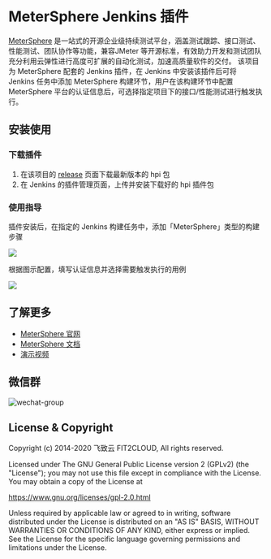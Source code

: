 MeterSphere Jenkins 插件
=============================
[MeterSphere](https://github.com/metersphere/metersphere) 是一站式的开源企业级持续测试平台，涵盖测试跟踪、接口测试、性能测试、团队协作等功能，兼容JMeter 等开源标准，有效助力开发和测试团队充分利用云弹性进行高度可扩展的自动化测试，加速高质量软件的交付。
该项目为 MeterSphere 配套的 Jenkins 插件，在 Jenkins 中安装该插件后可将 Jenkins 任务中添加 MeterSphere 构建环节，用户在该构建环节中配置 MeterSphere 平台的认证信息后，可选择指定项目下的接口/性能测试进行触发执行。

## 安装使用

### 下载插件
  1. 在该项目的 [release](https://github.com/metersphere/jenkins-plugin/releases) 页面下载最新版本的 hpi 包
  2. 在 Jenkins 的插件管理页面，上传并安装下载好的 hpi 插件包

### 使用指导

插件安装后，在指定的 Jenkins 构建任务中，添加「MeterSphere」类型的构建步骤

![](https://metersphere.io/docs/img/system_management/jenkins-plugin.png)

根据图示配置，填写认证信息并选择需要触发执行的用例

![](https://metersphere.io/docs/img/system_management/Jenkins-config.png)

## 了解更多

- [MeterSphere 官网](https://metersphere.io)
- [MeterSphere 文档](https://metersphere.io/docs)
- [演示视频](https://metersphere.oss-cn-hangzhou.aliyuncs.com/metersphere_demo.mp4)
  
## 微信群

![wechat-group](https://metersphere.io/docs/img/wechat-group.png)


## License & Copyright

Copyright (c) 2014-2020 飞致云 FIT2CLOUD, All rights reserved.

Licensed under The GNU General Public License version 2 (GPLv2)  (the "License"); you may not use this file except in compliance with the License. You may obtain a copy of the License at

https://www.gnu.org/licenses/gpl-2.0.html

Unless required by applicable law or agreed to in writing, software distributed under the License is distributed on an "AS IS" BASIS, WITHOUT WARRANTIES OR CONDITIONS OF ANY KIND, either express or implied. See the License for the specific language governing permissions and limitations under the License.
